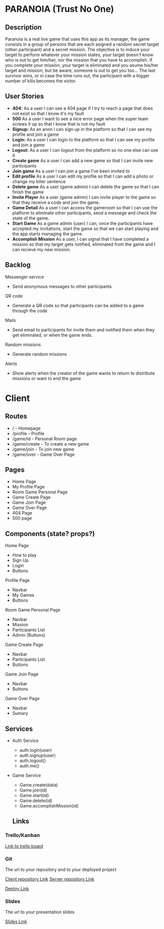 # PARANOIA (Trust No One)

## Description

Paranoia is a real live game that uses this app as its manager, the game consists in a group of persons that are each asigned a random secret target (other participant) and a secret mission. The objective is to induce your target to perform whatever your mission states, your target doesn't know who is out to get him/her, nor the mission that you have to accomplish. If you complete your mission, your target is eliminated and you asume his/her target and mission, but be aware, someone is out to get you too... The last survivor wins, or in case the time runs out, the participant with a bigger number of kills becomes the victor.

## User Stories

-  **404:** As a user I can see a 404 page if I try to reach a page that does not exist so that I know it's my fault
-  **500** As a user I want to see a nice error page when the super team screws it up so that I know that is not my fault
-  **Signup:** As an anon I can sign up in the platform so that I can see my profile and join a game
-  **Login:** As a user I can login to the platform so that I can see my profile and join a game
-  **Logout:** As a user I can logout from the platform so no one else can use it
-  **Create game** As a user I can add a new game so that I can invite new participants
-  **Join game** As a user I can join a game I've been invited to
-  **Edit profile** As a user I can edit my profile so that I can add a photo or change my killer sentence
-  **Delete game** As a user (game admin) I can delete the game so that I can finish the game
-  **Invite Player** As a user (game admin) I can invite player to the game so that they receive a code and       join the game.
- **Game Detail** As a user I can access the gameroom so that I can use the platform to eliminate other           participants, send a messege and check the state of the game.
- **Start Game** As a game admin (user) I can, once the participants have accepted my invitations, start the      game so that we can start playing and the app starts managing the game.
- **Accomplish Mission** As a user, I can signal that I have completed a mission so that my target gets           notified, eliminated from the game and I can recieve my new mission.
 

## Backlog

Messenger service
- Send anonymous messages to other participants

QR code
- Generate a QR code so that participants can be added to a game through the code

Mails
- Send email to participants for invite them and notified them when they get eliminated, or when the game       ends.

Random missions
- Generate random missions

Alerts
- Show alerts when the creator of the game wants to return to distribute missions or want to end the game

# Client

## Routes

- / - Homepage
- /profile - Profile
- /game/id - Personal Room page
- /game/create - To create a new game
- /game/join - To join new game
- /game/over - Game Over Page

## Pages

- Home Page 
- My Profile Page
- Room Game Personal Page
- Game Create Page
- Game Join Page
- Game Over Page 
- 404 Page
- 500 page 

## Components (state? props?)

Home Page
- How to play
- Sign Up
- Login
- Buttons
 
Profile Page
- Navbar
- My Games
- Buttons

Room Game Personal Page
- Navbar
- Mission
- Participants List
- Admin (Buttons)

Game Create Page
- Navbar
- Participants List
- Buttons

Game Join Page
- Navbar
- Buttons

Game Over Page 
- Navbar
- Sumary

## Services

- Auth Service
  - auth.login(user)
  - auth.signup(user)
  - auth.logout()
  - auth.me()
 
- Game Service
  - Game.create(data)
  - Game.join(id)
  - Game.start(id)
  - Game.delete(id)   
  - Game.accomplishMission(id)

  ## Links

### Trello/Kanban

[Link to trello board](https://trello.com/b/s2J2Vdcr/proyecto-modulo-3) 

### Git

The url to your repository and to your deployed project

[Client repository Link](http://github.com)
[Server repository Link](http://github.com)

[Deploy Link](http://heroku.com)

### Slides

The url to your presentation slides

[Slides Link](http://slides.com)

